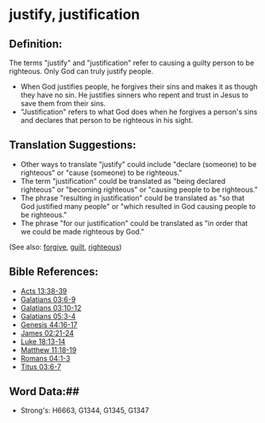 # justify, justification #

## Definition: ##

The terms "justify" and "justification" refer to causing a guilty person to be righteous. Only God can truly justify people.

* When God justifies people, he forgives their sins and makes it as though they have no sin. He justifies sinners who repent and trust in Jesus to save them from their sins.
* "Justification" refers to what God does when he forgives a person's sins and declares that person to be righteous in his sight.

## Translation Suggestions: ##

* Other ways to translate "justify" could include "declare (someone) to be righteous" or "cause (someone) to be righteous."
* The term "justification" could be translated as "being declared righteous" or "becoming righteous" or "causing people to be righteous."
* The phrase "resulting in justification" could be translated as "so that God justified many people" or "which resulted in God causing people to be righteous."
* The phrase "for our justification" could be translated as "in order that we could be made righteous by God."

(See also: [forgive](../kt/forgive.md), [guilt](../kt/guilt.md), [righteous](../kt/righteous.md))

## Bible References: ##

* [Acts 13:38-39](rc://en/tn/help/act/13/38)
* [Galatians 03:6-9](rc://en/tn/help/gal/03/06)
* [Galatians 03:10-12](rc://en/tn/help/gal/03/10)
* [Galatians 05:3-4](rc://en/tn/help/gal/05/03)
* [Genesis 44:16-17](rc://en/tn/help/gen/44/16)
* [James 02:21-24](rc://en/tn/help/jas/02/21)
* [Luke 18:13-14](rc://en/tn/help/luk/18/13)
* [Matthew 11:18-19](rc://en/tn/help/mat/11/18)
* [Romans 04:1-3](rc://en/tn/help/rom/04/01)
* [Titus 03:6-7](rc://en/tn/help/tit/03/06)

## Word Data:##

* Strong's: H6663, G1344, G1345, G1347


